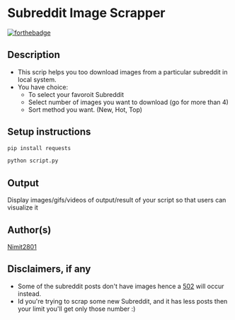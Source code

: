 # Subreddit Image Scrapper

[![forthebadge](https://forthebadge.com/images/badges/made-with-python.svg)](https://forthebadge.com)

## Description

- This scrip helps you too download images from a particular subreddit in local system.
- You have choice:
  - To select your favoroit Subreddit
  - Select number of images you want to download (go for more than 4)
  - Sort method you want. (New, Hot, Top)

## Setup instructions

```python
pip install requests
```

```python
python script.py
```

## Output

Display images/gifs/videos of output/result of your script so that users can visualize it

## Author(s)

[Nimit2801](https://github.com/nimit2801)

## Disclaimers, if any

- Some of the subreddit posts don't have images hence a [502](https://developer.mozilla.org/ko/docs/Web/HTTP/Status/502) will occur instead.
- Id you're trying to scrap some new Subreddit, and it has less posts then your limit you'll get only those number :)
